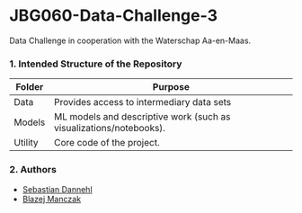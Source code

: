 # JBG060-Data-Challenge-3

Data Challenge in cooperation with the Waterschap Aa-en-Maas.

### 1. Intended Structure of the Repository
| Folder | Purpose |
| -------- | ----- |
| Data | Provides access to intermediary data sets |
| Models | ML models and descriptive work (such as visualizations/notebooks). |
| Utility | Core code of the project. |


### 2. Authors
* [Sebastian Dannehl](https://github.com/JalkapalloX)
* [Blazej Manczak](https://github.com/blazejmanczak)